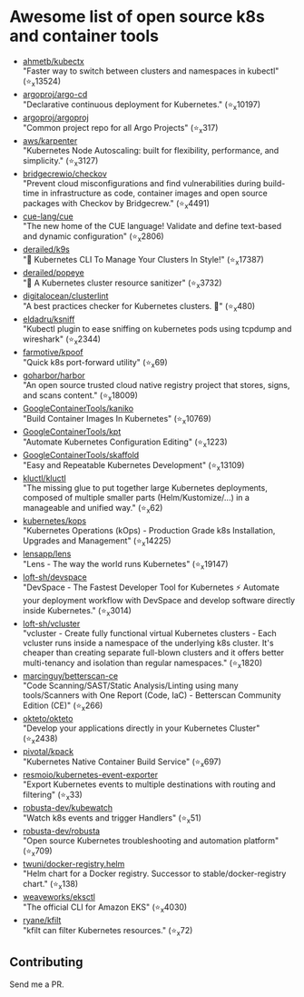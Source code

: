 # Awesome list of open source k8s and container tools

- [ahmetb/kubectx](https://github.com/ahmetb/kubectx)<br>"Faster way to switch between clusters and namespaces in kubectl" (⭐️<sub>x</sub>13524)
- [argoproj/argo-cd](https://github.com/argoproj/argo-cd)<br>"Declarative continuous deployment for Kubernetes." (⭐️<sub>x</sub>10197)
- [argoproj/argoproj](https://github.com/argoproj/argoproj)<br>"Common project repo for all Argo Projects" (⭐️<sub>x</sub>317)
- [aws/karpenter](https://github.com/aws/karpenter)<br>"Kubernetes Node Autoscaling: built for flexibility, performance, and simplicity." (⭐️<sub>x</sub>3127)
- [bridgecrewio/checkov](https://github.com/bridgecrewio/checkov)<br>"Prevent cloud misconfigurations and find vulnerabilities during build-time in infrastructure as code, container images and open source packages with Checkov by Bridgecrew." (⭐️<sub>x</sub>4491)
- [cue-lang/cue](https://github.com/cue-lang/cue)<br>"The new home of the CUE language! Validate and define text-based and dynamic configuration" (⭐️<sub>x</sub>2806)
- [derailed/k9s](https://github.com/derailed/k9s)<br>"🐶 Kubernetes CLI To Manage Your Clusters In Style!" (⭐️<sub>x</sub>17387)
- [derailed/popeye](https://github.com/derailed/popeye)<br>"👀 A Kubernetes cluster resource sanitizer" (⭐️<sub>x</sub>3732)
- [digitalocean/clusterlint](https://github.com/digitalocean/clusterlint)<br>"A best practices checker for Kubernetes clusters. 🤠" (⭐️<sub>x</sub>480)
- [eldadru/ksniff](https://github.com/eldadru/ksniff)<br>"Kubectl plugin to ease sniffing on kubernetes pods using tcpdump and wireshark" (⭐️<sub>x</sub>2344)
- [farmotive/kpoof](https://github.com/farmotive/kpoof)<br>"Quick k8s port-forward utility" (⭐️<sub>x</sub>69)
- [goharbor/harbor](https://github.com/goharbor/harbor)<br>"An open source trusted cloud native registry project that stores, signs, and scans content." (⭐️<sub>x</sub>18009)
- [GoogleContainerTools/kaniko](https://github.com/GoogleContainerTools/kaniko)<br>"Build Container Images In Kubernetes" (⭐️<sub>x</sub>10769)
- [GoogleContainerTools/kpt](https://github.com/GoogleContainerTools/kpt)<br>"Automate Kubernetes Configuration Editing" (⭐️<sub>x</sub>1223)
- [GoogleContainerTools/skaffold](https://github.com/GoogleContainerTools/skaffold)<br>"Easy and Repeatable Kubernetes Development" (⭐️<sub>x</sub>13109)
- [kluctl/kluctl](https://github.com/kluctl/kluctl)<br>"The missing glue to put together large Kubernetes deployments, composed of multiple smaller parts (Helm/Kustomize/...) in a manageable and unified way." (⭐️<sub>x</sub>62)
- [kubernetes/kops](https://github.com/kubernetes/kops)<br>"Kubernetes Operations (kOps) - Production Grade k8s Installation, Upgrades and Management" (⭐️<sub>x</sub>14225)
- [lensapp/lens](https://github.com/lensapp/lens)<br>"Lens - The way the world runs Kubernetes" (⭐️<sub>x</sub>19147)
- [loft-sh/devspace](https://github.com/loft-sh/devspace)<br>"DevSpace - The Fastest Developer Tool for Kubernetes ⚡ Automate your deployment workflow with DevSpace and develop software directly inside Kubernetes." (⭐️<sub>x</sub>3014)
- [loft-sh/vcluster](https://github.com/loft-sh/vcluster)<br>"vcluster - Create fully functional virtual Kubernetes clusters - Each vcluster runs inside a namespace of the underlying k8s cluster. It's cheaper than creating separate full-blown clusters and it offers better multi-tenancy and isolation than regular namespaces." (⭐️<sub>x</sub>1820)
- [marcinguy/betterscan-ce](https://github.com/marcinguy/betterscan-ce)<br>"Code Scanning/SAST/Static Analysis/Linting using many tools/Scanners with One Report (Code, IaC) - Betterscan Community Edition (CE)" (⭐️<sub>x</sub>266)
- [okteto/okteto](https://github.com/okteto/okteto)<br>"Develop your applications directly in your Kubernetes Cluster" (⭐️<sub>x</sub>2438)
- [pivotal/kpack](https://github.com/pivotal/kpack)<br>"Kubernetes Native Container Build Service" (⭐️<sub>x</sub>697)
- [resmoio/kubernetes-event-exporter](https://github.com/resmoio/kubernetes-event-exporter)<br>"Export Kubernetes events to multiple destinations with routing and filtering" (⭐️<sub>x</sub>33)
- [robusta-dev/kubewatch](https://github.com/robusta-dev/kubewatch)<br>"Watch k8s events and trigger Handlers" (⭐️<sub>x</sub>51)
- [robusta-dev/robusta](https://github.com/robusta-dev/robusta)<br>"Open source Kubernetes troubleshooting and automation platform" (⭐️<sub>x</sub>709)
- [twuni/docker-registry.helm](https://github.com/twuni/docker-registry.helm)<br>"Helm chart for a Docker registry. Successor to stable/docker-registry chart." (⭐️<sub>x</sub>138)
- [weaveworks/eksctl](https://github.com/weaveworks/eksctl)<br>"The official CLI for Amazon EKS" (⭐️<sub>x</sub>4030)
- [ryane/kfilt](https://github.com/ryane/kfilt)<br>"kfilt can filter Kubernetes resources." (⭐️<sub>x</sub>72)

## Contributing

Send me a PR.


